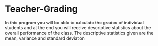# Teacher-Grading
In this program you will be able to calculate the grades of individual students and at the end you will receive descriptive statistics about the overall performance of the class. The descriptive statistics given are the mean, variance and standard deviation

